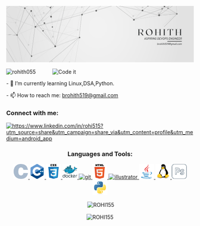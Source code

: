 ![logo](https://github.com/ROHI155/ROHI155/blob/main/Beige%20%26%20Black%20Geometric%20Technology%20LinkedIn%20Banner.png)
<!-- <h1 align="center">ROHITH B</h1>
<h3 align="center">Aspiring DevOps Engineer</h3> -->
<img align="right" alt="Code it" width="380" src="https://media3.giphy.com/media/Y1vohJMVMtjSQxmUot/source.gif">

<p align="left"> <img src="https://komarev.com/ghpvc/?username=rohith055&label=Profile%20views&color=0e75b6&style=flat" alt="rohith055" /> </p>
<p align="left">
- 🌱 I’m currently learning Linux,DSA,Python.
</p>
<p align="left">
- 📫 How to reach me: <a href="mailto:brohith519@gmail.com">brohith519@gmail.com</a>
</p>
<h3 align="left">Connect with me:</h3>
<p align="left">
<a href="https://linkedin.com/in/https://in.linkedin.com/in/rohi515" target="blank"><img align="center" src="https://raw.githubusercontent.com/rahuldkjain/github-profile-readme-generator/master/src/images/icons/Social/linked-in-alt.svg" alt="https://www.linkedin.com/in/rohi515?utm_source=share&utm_campaign=share_via&utm_content=profile&utm_medium=android_app" height="30" width="40" /></a>
</p>
<p align="center">
<h3 align="center">Languages and Tools:</h3>
</p>
<p align="center"> <a href="https://www.cprogramming.com/" target="_blank" rel="noreferrer"> <img src="https://raw.githubusercontent.com/devicons/devicon/master/icons/c/c-original.svg" alt="c" width="40" height="40"/> </a> <a href="https://www.w3schools.com/cpp/" target="_blank" rel="noreferrer"> <img src="https://raw.githubusercontent.com/devicons/devicon/master/icons/cplusplus/cplusplus-original.svg" alt="cplusplus" width="40" height="40"/> </a> <a href="https://www.w3schools.com/css/" target="_blank" rel="noreferrer"> <img src="https://raw.githubusercontent.com/devicons/devicon/master/icons/css3/css3-original-wordmark.svg" alt="css3" width="40" height="40"/> </a> <a href="https://www.docker.com/" target="_blank" rel="noreferrer"> <img src="https://raw.githubusercontent.com/devicons/devicon/master/icons/docker/docker-original-wordmark.svg" alt="docker" width="40" height="40"/> </a> <a href="https://git-scm.com/" target="_blank" rel="noreferrer"> <img src="https://www.vectorlogo.zone/logos/git-scm/git-scm-icon.svg" alt="git" width="40" height="40"/> </a> <a href="https://www.w3.org/html/" target="_blank" rel="noreferrer"> <img src="https://raw.githubusercontent.com/devicons/devicon/master/icons/html5/html5-original-wordmark.svg" alt="html5" width="40" height="40"/> </a> <a href="https://www.adobe.com/in/products/illustrator.html" target="_blank" rel="noreferrer"> <img src="https://www.vectorlogo.zone/logos/adobe_illustrator/adobe_illustrator-icon.svg" alt="illustrator" width="40" height="40"/> </a> <a href="https://www.java.com" target="_blank" rel="noreferrer"> <img src="https://raw.githubusercontent.com/devicons/devicon/master/icons/java/java-original.svg" alt="java" width="40" height="40"/> </a> <a href="https://www.linux.org/" target="_blank" rel="noreferrer"> <img src="https://raw.githubusercontent.com/devicons/devicon/master/icons/linux/linux-original.svg" alt="linux" width="40" height="40"/> </a> <a href="https://www.photoshop.com/en" target="_blank" rel="noreferrer"> <img src="https://raw.githubusercontent.com/devicons/devicon/master/icons/photoshop/photoshop-line.svg" alt="photoshop" width="40" height="40"/> </a> <a href="https://www.python.org" target="_blank" rel="noreferrer"> <img src="https://raw.githubusercontent.com/devicons/devicon/master/icons/python/python-original.svg" alt="python" width="40" height="40"/> </a> </p>

<p align="center" >&nbsp;<img align="center" src="https://github-readme-stats.vercel.app/api?username=ROHI155&show_icons=true&locale=en" alt="ROHI155" /></p>

<p align="center"><img align="center" src="https://github-readme-stats.vercel.app/api/top-langs?username=ROHI155&show_icons=true&locale=en&layout=compact" alt="ROHI155" /></p>
